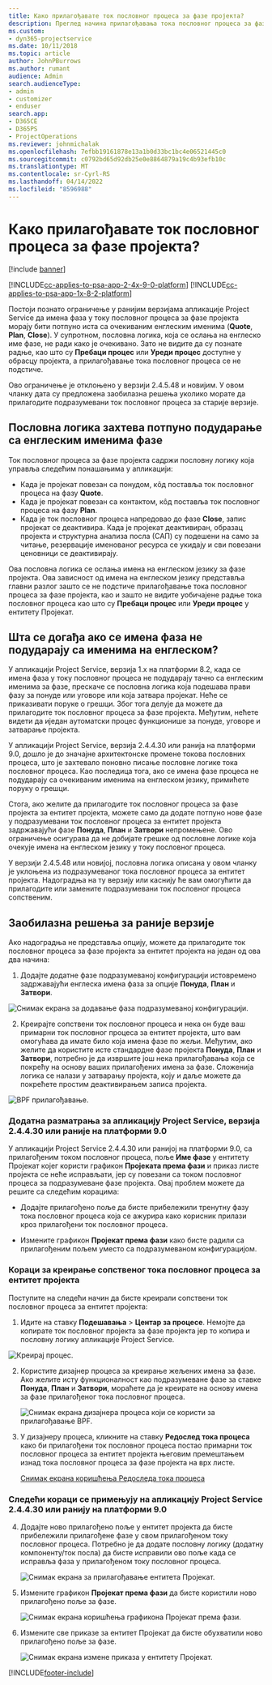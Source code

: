 ```yaml
---
title: Како прилагођавате ток пословног процеса за фазе пројекта?
description: Преглед начина прилагођавања тока пословног процеса за фазе пројекта.
ms.custom:
- dyn365-projectservice
ms.date: 10/11/2018
ms.topic: article
author: JohnPBurrows
ms.author: rumant
audience: Admin
search.audienceType:
- admin
- customizer
- enduser
search.app:
- D365CE
- D365PS
- ProjectOperations
ms.reviewer: johnmichalak
ms.openlocfilehash: 7efbb19161878e13a1b0d33bc1bc4e06521445c0
ms.sourcegitcommit: c0792bd65d92db25e0e8864879a19c4b93efb10c
ms.translationtype: MT
ms.contentlocale: sr-Cyrl-RS
ms.lasthandoff: 04/14/2022
ms.locfileid: "8596988"
---
```

# <a name="how-do-i-customize-the-project-stages-business-process-flow"></a>Како прилагођавате ток пословног процеса за фазе пројекта?

[!include [banner](../includes/psa-now-project-operations.md)]

[!INCLUDE[cc-applies-to-psa-app-2-4x-9-0-platform](../includes/cc-applies-to-psa-app-2-4x-9-0-platform.md)]
[!INCLUDE[cc-applies-to-psa-app-1x-8-2-platform](../includes/cc-applies-to-psa-app-1x-8-2-platform.md)]

Постоји познато ограничење у ранијим верзијама апликације Project Service да имена фаза у току пословног процеса за фазе пројекта морају бити потпуно иста са очекиваним енглеским именима (**Quote**, **Plan**, **Close**). У супротном, пословна логика, која се ослања на енглеско име фазе, не ради како је очекивано. Зато не видите да су познате радње, као што су **Пребаци процес** или **Уреди процес** доступне у обрасцу пројекта, а прилагођавање тока пословног процеса се не подстиче. 

Ово ограничење је отклоњено у верзији 2.4.5.48 и новијим. У овом чланку дата су предложена заобилазна решења уколико морате да прилагодите подразумевани ток пословног процеса за старије верзије.  

## <a name="business-logic-requires-an-exact-match-with-english-stage-names"></a>Пословна логика захтева потпуно подударање са енглеским именима фазе

Ток пословног процеса за фазе пројекта садржи пословну логику која управља следећим понашањима у апликацији:
- Када је пројекат повезан са понудом, кôд поставља ток пословног процеса на фазу **Quote**.
- Када је пројекат повезан са контактом, кôд поставља ток пословног процеса на фазу **Plan**.
- Када је ток пословног процеса напредовао до фазе **Close**, запис пројекат се деактивира. Када је пројекат деактивиран, образац пројекта и структурна анализа посла (САП) су подешени на само за читање, резервације именованог ресурса се укидају и сви повезани ценовници се деактивирају.

Ова пословна логика се ослања имена на енглеском језику за фазе пројекта. Ова зависност од имена на енглеском језику представља главни разлог зашто се не подстиче прилагођавање тока пословног процеса за фазе пројекта, као и зашто не видите уобичајене радње тока пословног процеса као што су **Пребаци процес** или **Уреди процес** у ентитету Пројекат.

## <a name="what-happens-if-the-stage-names-dont-match-the-english-names"></a>Шта се догађа ако се имена фаза не подударају са именима на енглеском?

У апликацији Project Service, верзија 1.x на платформи 8.2, када се имена фаза у току пословног процеса не подударају тачно са енглеским именима за фазе, прескаче се пословна логика која подешава прави фазу за понуде или уговоре или која затвара пројекат. Неће се приказивати поруке о грешци. Због тога делује да можете да прилагодите ток пословног процеса за фазе пројекта. Међутим, нећете видети да иједан аутоматски процес функционише за понуде, уговоре и затварање пројекта.

У апликацији Project Service, верзија 2.4.4.30 или ранија на платформи 9.0, дошло је до значајне архитектонске промене токова пословних процеса, што је захтевало поновно писање пословне логике тока пословног процеса. Као последица тога, ако се имена фазе процеса не подударају са очекиваним именима на енглеском језику, примићете поруку о грешци. 

Стога, ако желите да прилагодите ток пословног процеса за фазе пројекта за ентитет пројекта, можете само да додате потпуно нове фазе у подразумевани ток пословног процеса за ентитет пројекта задржавајући фазе **Понуда**, **План** и **Затвори** непромењене. Ово ограничење осигурава да не добијате грешке од пословне логике која очекује имена на енглеском језику у току пословног процеса.

У верзији 2.4.5.48 или новијој, пословна логика описана у овом чланку је уклоњена из подразумеваног тока пословног процеса за ентитет пројекта. Надоградња на ту верзију или каснију ће вам омогућити да прилагодите или замените подразумевани ток пословног процеса сопственим. 

## <a name="workarounds-for-earlier-versions"></a>Заобилазна решења за раније верзије

Ако надоградња не представља опцију, можете да прилагодите ток пословног процеса за фазе пројекта за ентитет пројекта на један од ова два начина:

1. Додајте додатне фазе подразумеваној конфигурацији истовремено задржавајући енглеска имена фаза за опције **Понуда**, **План** и **Затвори**.


![Снимак екрана за додавање фаза подразумеваној конфигурацији.](media/FAQ-Customize-BPF-1.png)
 
2. Креирајте сопствени ток пословног процеса и нека он буде ваш примарни ток пословног процеса за ентитет пројекта, што вам омогућава да имате било која имена фазе по жељи. Међутим, ако желите да користите исте стандардне фазе пројекта **Понуда**, **План** и **Затвори**, потребно је да извршите још нека прилагођавања која се покрећу на основу ваших прилагођених имена за фазе. Сложенија логика се налази у затварању пројекта, коју и даље можете да покрећете простим деактивирањем записа пројекта.

![BPF прилагођавање.](media/FAQ-Customize-BPF-2.png)

### <a name="additional-considerations-for-project-service-app-version-24430-or-earlier-on-platform-90"></a>Додатна разматрања за апликацију Project Service, верзија 2.4.4.30 или раније на платформи 9.0

У апликацији Project Service 2.4.4.30 или ранијој на платформи 9.0, са прилагођеним током пословног процеса, поље **Име фазе** у ентитету Пројекат којег користи графикон **Пројеката према фази** и приказ листе пројекта се неће исправљати, јер су повезани са током пословног процеса за подразумеване фазе пројекта. Овај проблем можете да решите са следећим корацима:

- Додајте прилагођено поље да бисте прибележили тренутну фазу тока пословног процеса која се ажурира како корисник прилази кроз прилагођени ток пословног процеса.

- Измените графикон **Пројекат према фази** како бисте радили са прилагођеним пољем уместо са подразумеваном конфигурацијом.

### <a name="steps-to-create-your-own-business-process-flow-for-the-project-entity"></a>Кораци за креирање сопственог тока пословног процеса за ентитет пројекта

Поступите на следећи начин да бисте креирали сопствени ток пословног процеса за ентитет пројекта:

1. Идите на ставку **Подешавања** > **Центар за процесе**. Немојте да копирате ток пословног пројекта за фазе пројекта јер то копира и пословну логику апликације Project Service.

  ![Креирај процес.](media/FAQ-Customize-BPF-3.png)

2. Користите дизајнер процеса за креирање жељених имена за фазе. Ако желите исту функционалност као подразумеване фазе за ставке **Понуда**, **План** и **Затвори**, мораћете да је креирате на основу имена за фазе прилагођеног тока пословног процеса.

   ![Снимак екрана дизајнера процеса који се користи за прилагођавање BPF.](media/FAQ-Customize-BPF-4.png) 

3. У дизајнеру процеса, кликните на ставку **Редослед тока процеса** како би прилагођени ток пословног процеса постао примарни ток пословног процеса за ентитет пројекта његовим премештањем изнад тока пословног процеса за фазе пројекта на врх листе.


   [Снимак екрана коришћења Редоследа тока процеса](media/FAQ-Customize-BPF-5-720.png)

### <a name="the-following-steps-apply-to-project-service-app-24430-or-earlier-on-the-90-platform"></a>Следећи кораци се примењују на апликацију Project Service 2.4.4.30 или ранију на платформи 9.0

4. Додајте ново прилагођено поље у ентитет пројекта да бисте прибележили прилагођене фазе у свом прилагођеном току пословног процеса. Потребно је да додате пословну логику (додатну компоненту/ток посла) да бисте исправили ово поље када се исправља фаза у прилагођеном току пословног процеса.

   ![Снимак екрана за прилагођавање ентитета Пројекат.](media/FAQ-Customize-BPF-6-720.png)

5. Измените графикон **Пројекат према фази** да бисте користили ново прилагођено поље за фазе.

   ![Снимак екрана коришћења графикона Пројекат према фази.](media/FAQ-Customize-BPF-7-720.png)

6. Измените све приказе за ентитет Пројекат да бисте обухватили ново прилагођено поље за фазе.

   ![Снимак екрана измене приказа у ентитету Пројекат.](media/FAQ-Customize-BPF-8-720.png)



[!INCLUDE[footer-include](../includes/footer-banner.md)]
